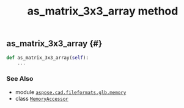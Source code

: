 ﻿---
title: as_matrix_3x3_array method
second_title: Aspose.CAD for Python via .NET API References
description: 
type: docs
weight: 30
url: /python-net/aspose.cad.fileformats.glb.memory/memoryaccessor/as_matrix_3x3_array/
is_root: false
---

## as_matrix_3x3_array {#}





```python
def as_matrix_3x3_array(self):
    ...
```





### See Also
* module [`aspose.cad.fileformats.glb.memory`](../../)
* class [`MemoryAccessor`](/cad/python-net/aspose.cad.fileformats.glb.memory/memoryaccessor)
